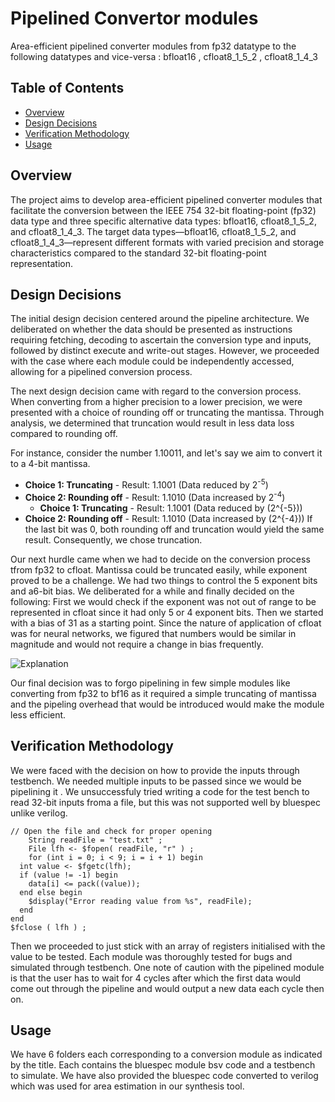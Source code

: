 # Pipelined Convertor modules 

Area-efficient pipelined converter modules from fp32 datatype to the following datatypes and vice-versa : bfloat16 , cfloat8_1_5_2 , cfloat8_1_4_3 

## Table of Contents

- [Overview](#overview)
- [Design Decisions](#design-decisions)
- [Verification Methodology](#verification-methodology)
- [Usage](#usage)


## Overview
The project aims to develop area-efficient pipelined converter modules that facilitate the conversion between the IEEE 754 32-bit floating-point (fp32) data type and three specific alternative data types: bfloat16, cfloat8_1_5_2, and cfloat8_1_4_3. The target data types—bfloat16, cfloat8_1_5_2, and cfloat8_1_4_3—represent different formats with varied precision and storage characteristics compared to the standard 32-bit floating-point representation. 

## Design Decisions

The initial design decision centered around the pipeline architecture. We deliberated on whether the data should be presented as instructions requiring fetching, decoding to ascertain the conversion type and inputs, followed by distinct execute and write-out stages. However, we proceeded with the case where each module could be independently accessed, allowing for a pipelined conversion process.

The next design decision came with regard to the conversion process. When converting from a higher precision to a lower precision, we were presented with a choice of rounding off or truncating the mantissa. Through analysis, we determined that truncation would result in less data loss compared to rounding off.

For instance, consider the number 1.10011, and let's say we aim to convert it to a 4-bit mantissa.

- **Choice 1: Truncating** - Result: 1.1001 (Data reduced by 2<sup>-5</sup>)
- **Choice 2: Rounding off** - Result: 1.1010 (Data increased by 2<sup>-4</sup>)
  - **Choice 1: Truncating** - Result: 1.1001 (Data reduced by \(2^{-5}\))
- **Choice 2: Rounding off** - Result: 1.1010 (Data increased by \(2^{-4}\))
If the last bit was 0, both rounding off and truncation would yield the same result. Consequently, we chose truncation.

 Our next hurdle came when we had to decide on the conversion process tfrom fp32 to cfloat. Mantissa could be truncated easily, while exponent proved to be a challenge. We had two things to control the 5 exponent bits and a6-bit bias. We deliberated for a while and finally decided on the following:
 First we would check if the exponent was not out of range to be represented in cfloat since it had only 5 or 4 exponent bits. Then we started with a bias of 31 as a starting point. Since the nature of application of cfloat was for neural networks, we figured that numbers would be similar in magnitude and would not require a change in bias frequently. 

![Explanation](images/logo.png)

Our final decision was to forgo pipelining in few simple modules like converting from fp32 to bf16 as it required a simple truncating of mantissa and the pipeling overhead that would be introduced would make the module less efficient.

## Verification Methodology

We were faced with the decision on how to provide the inputs through testbench. We needed multiple inputs to be passed since we would be pipelining it . We unsuccessfuly tried writing a code for the test bench to read 32-bit inputs froma a file, but this was not supported well by bluespec unlike verilog.

	// Open the file and check for proper opening
		String readFile = "test.txt" ;
		File lfh <- $fopen( readFile, "r" ) ;
	    for (int i = 0; i < 9; i = i + 1) begin
      int value <- $fgetc(lfh);
      if (value != -1) begin
        data[i] <= pack((value));
      end else begin
        $display("Error reading value from %s", readFile);
      end
    end
	$fclose ( lfh ) ;

Then we proceeded to just stick with an array of registers initialised with the value to be tested. Each module was thoroughly tested for bugs and simulated through testbench.
One note of caution with the pipelined module is that the user has to wait for 4 cycles  after which the first data would come out through the pipeline and would output a new data each cycle then on.

## Usage
We have 6 folders each corresponding to a conversion module as indicated by the title. Each contains the bluespec module  bsv code and a testbench to simulate. We have also provided the bluespec code converted to verilog which was used for area estimation in our synthesis tool.


